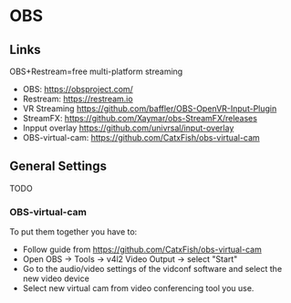 # OBS

## Links

OBS+Restream=free multi-platform streaming

- OBS: <https://obsproject.com/>
- Restream: <https://restream.io>
- VR Streaming <https://github.com/baffler/OBS-OpenVR-Input-Plugin>
- StreamFX: <https://github.com/Xaymar/obs-StreamFX/releases>
- Inpput overlay <https://github.com/univrsal/input-overlay>
- OBS-virtual-cam: <https://github.com/CatxFish/obs-virtual-cam>

## General Settings

TODO

### OBS-virtual-cam

To put them together you have to:

- Follow guide from <https://github.com/CatxFish/obs-virtual-cam>
- Open OBS -> Tools -> v4l2 Video Output -> select "Start"
- Go to the audio/video settings of the vidconf software and select the new video device
- Select new virtual cam from video conferencing tool you use.
